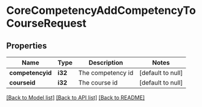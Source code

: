 # CoreCompetencyAddCompetencyToCourseRequest

## Properties

Name | Type | Description | Notes
------------ | ------------- | ------------- | -------------
**competencyid** | **i32** | The competency id | [default to null]
**courseid** | **i32** | The course id | [default to null]

[[Back to Model list]](../README.md#documentation-for-models) [[Back to API list]](../README.md#documentation-for-api-endpoints) [[Back to README]](../README.md)


